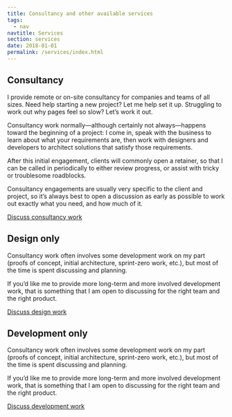 ```yaml
---
title: Consultancy and other available services
tags:
  - nav
navtitle: Services
section: services
date: 2018-01-01
permalink: /services/index.html
---
```


## Consultancy

I provide remote or on-site consultancy for companies and teams of all sizes. Need help starting a new project? Let me help set it up. Struggling to work out why pages feel so slow? Let’s work it out.

Consultancy work normally—although certainly not always—happens toward the beginning of a project: I come in, speak with the business to learn about what your requirements are, then work with designers and developers to architect solutions that satisfy those requirements.

After this initial engagement, clients will commonly open a retainer, so that I can be called in periodically to either review progress, or assist with tricky or troublesome roadblocks.

Consultancy engagements are usually very specific to the client and project, so it’s always best to open a discussion as early as possible to work out exactly what you need, and how much of it.

<a class="outline-button chevron" href="mailto:hello@kylefoster.design?subject=Consultancy Engagement">Discuss consultancy work</a>

## Design only

Consultancy work often involves some development work on my part (proofs of concept, initial architecture, sprint-zero work, etc.), but most of the time is spent discussing and planning.

If you’d like me to provide more long-term and more involved development work, that is something that I am open to discussing for the right team and the right product.

<a class="outline-button chevron" href="mailto:hello@kylefoster.design?subject=Design Engagement">Discuss design work</a>

## Development only

Consultancy work often involves some development work on my part (proofs of concept, initial architecture, sprint-zero work, etc.), but most of the time is spent discussing and planning.

If you’d like me to provide more long-term and more involved development work, that is something that I am open to discussing for the right team and the right product.

<a class="outline-button chevron" href="mailto:hello@kylefoster.design?subject=Development Engagement">Discuss development work</a>